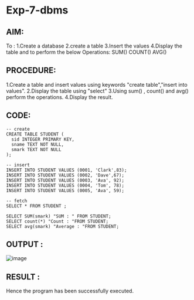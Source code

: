 # Exp-7-dbms
## AIM:
To :
1.Create a database 
2.create a table
3.Insert the values
4.Display the table 
and to perform the below Operations:
SUM()
COUNT()
AVG() 

## PROCEDURE:
1.Create a table and insert values using keywords "create table","insert into values".
2.Display the table using "select"
3.Using sum() , count() and avg() perform the operations.
4.Display the result.

## CODE:  
```
-- create
CREATE TABLE STUDENT (
  sid INTEGER PRIMARY KEY,
  sname TEXT NOT NULL,
  smark TEXT NOT NULL
);

-- insert
INSERT INTO STUDENT VALUES (0001, 'Clark',83);
INSERT INTO STUDENT VALUES (0002, 'Dave',67);
INSERT INTO STUDENT VALUES (0003, 'Ava', 92);
INSERT INTO STUDENT VALUES (0004, 'Tom', 78);
INSERT INTO STUDENT VALUES (0005, 'Ava', 59);

-- fetch 
SELECT * FROM STUDENT ;

SELECT SUM(smark) "SUM : " FROM STUDENT;
SELECT count(*) "Count : "FROM STUDENT;
SELECT avg(smark) "Average : "FROM STUDENT;
```
## OUTPUT :
![image](https://github.com/Archana2003-Jkumar/Exp-7-dbms/assets/93427594/c610301c-e38e-432b-be20-2ec027c9abae)

## RESULT :
Hence the program has been successfully executed.
